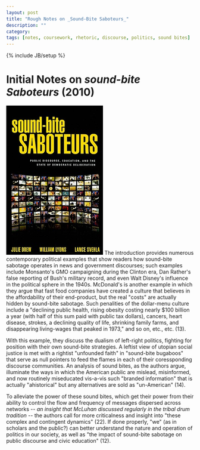 ```yaml
---
layout: post
title: "Rough Notes on _Sound-Bite Saboteurs_"
description: ""
category: 
tags: [notes, coursework, rhetoric, discourse, politics, sound bites]
---
```

{% include JB/setup %}

# Initial Notes on _sound-bite Saboteurs_ (2010)


![Alt sbs Book Cover](/assets/img/ssb.jpg "sbs book cover") The introduction provides numerous contemporary political examples that show readers how sound-bite sabotage operates in news and government discourses; such examples include Monsanto's GMO campaigning during the Clinton era, Dan Rather's false reporting of Bush's military record, and even Walt Disney's influence in the political sphere in the 1940s. McDonald's is another example in which they argue that fast food companies have created a culture that believes in the affordability of their end-product, but the real "costs" are actually hidden by sound-bite sabotage. Such penalities of the dollar-menu culture include a "declining public health, rising obesity costing nearly $100 billion a year (with half of this sum paid with public tax dollars), cancers, heart disease, strokes, a declining quality of life, shrinking family farms, and disappearing living-wages that peaked in 1973," and so on, etc., etc. (13).

With this example, they discuss the dualism of left-right politics, fighting for position with their own sound-bite strategies. A leftist view of utopian social justice is met with a rightist "unfounded faith" in "sound-bite bugaboos" that serve as null pointers to feed the flames in each of their coressponding discourse communities. An analysis of sound bites, as the authors argue, illuminate the ways in which the American public are mislead, misinformed, and now routinely miseducated vis-a-vis such "branded information" that is actually "ahistorical" but any alternatives are sold as "un-American" (14). 

To alleviate the power of these sound bites, which get their power from their ability to control the flow and frequency of messages dispersed across networks -- *an insight that McLuhan discussed regularly in the tribal drum tradition* -- the authors call for more criticalness and insight into "these complex and contingent dynamics" (22). If done properly, "we" (as in scholars and the public?) can better understand the nature and operation of politics in our society, as well as "the impact of sound-bite sabotage on public discourse and civic education" (12).
